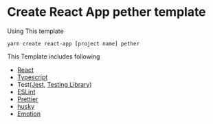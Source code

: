 # Create React App pether template

Using This template

```
yarn create react-app [project name] pether
```

This Template includes following

- [React](https://reactjs.org/)
- [Typescript](https://www.typescriptlang.org/)
- Test([Jest](https://jestjs.io/), [Testing Library](https://testing-library.com/docs/react-testing-library/intro/))
- [ESLint](https://eslint.org/)
- [Prettier](https://prettier.io/)
- [husky](https://typicode.github.io/husky/#/)
- [Emotion](https://emotion.sh/docs/introduction)
